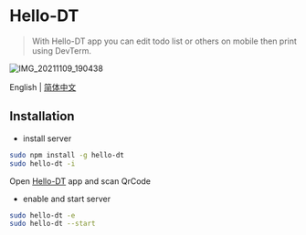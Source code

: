 # Hello-DT

> With Hello-DT app you can edit todo list or others on mobile then print using DevTerm.

![IMG_20211109_190438](https://user-images.githubusercontent.com/5492542/140915643-08dd8bc2-0052-4ebb-9d3e-8b575dbd7970.jpeg)

English | [简体中文](./README-zh-CN.md)

## Installation

- install server

```bash
sudo npm install -g hello-dt
sudo hello-dt -i
```

Open [Hello-DT](https://github.com/iamcco/hello-dt/releases) app and scan QrCode

- enable and start server

```bash
sudo hello-dt -e
sudo hello-dt --start
```
